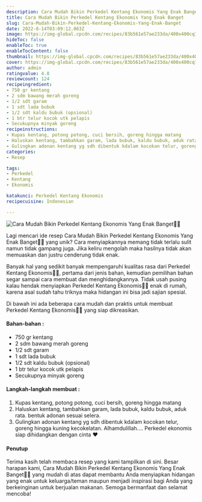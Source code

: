 ```yaml
---
description: Cara Mudah Bikin Perkedel Kentang Ekonomis Yang Enak Banget"
title: Cara Mudah Bikin Perkedel Kentang Ekonomis Yang Enak Banget
slug: Cara-Mudah-Bikin-Perkedel-Kentang-Ekonomis-Yang-Enak-Banget
date: 2022-8-14T03:09:12.063Z
image: https://img-global.cpcdn.com/recipes/83b561e57ae233da/400x400cq70/photo.jpg
hideToc: false
enableToc: true
enableTocContent: false
thumbnail: https://img-global.cpcdn.com/recipes/83b561e57ae233da/400x400cq70/photo.jpg
cover: https://img-global.cpcdn.com/recipes/83b561e57ae233da/400x400cq70/photo.jpg
author: admin
ratingvalue: 4.8
reviewcount: 124
recipeingredient:
- 750 gr kentang
- 2 sdm bawang merah goreng
- 1/2 sdt garam
- 1 sdt lada bubuk
- 1/2 sdt kaldu bubuk (opsional)
- 1 btr telur kocok utk pelapis
- Secukupnya minyak goreng
recipeinstructions:
- Kupas kentang, potong potong, cuci bersih, goreng hingga matang
- Haluskan kentang, tambahkan garam, lada bubuk, kaldu bubuk, aduk rata. bentuk adonan sesuai selera.
- Gulingkan adonan kentang yg sdh dibentuk kdalam kocokan telur, goreng hingga kuning kecokelatan. Alhamdulillah.... Perkedel ekonomis siap dihidangkan dengan cinta ❤️
categories:
- Resep

tags:
- Perkedel
- Kentang
- Ekonomis

katakunci: Perkedel Kentang Ekonomis
recipecuisine: Indonesian

---
```


![Cara Mudah Bikin Perkedel Kentang Ekonomis Yang Enak Banget👩‍🍳](https://img-global.cpcdn.com/recipes/83b561e57ae233da/400x400cq70/photo.jpg)

Lagi mencari ide resep Cara Mudah Bikin Perkedel Kentang Ekonomis Yang Enak Banget👩‍🍳 yang unik? Cara menyiapkannya memang tidak terlalu sulit namun tidak gampang juga. Jika keliru mengolah maka hasilnya tidak akan memuaskan dan justru cenderung tidak enak.

Banyak hal yang sedikit banyak mempengaruhi kualitas rasa dari Perkedel Kentang Ekonomis👩‍🍳, pertama dari jenis bahan, kemudian pemilihan bahan segar sampai cara membuat dan menghidangkannya. Tidak usah pusing kalau hendak menyiapkan Perkedel Kentang Ekonomis👩‍🍳 enak di rumah, karena asal sudah tahu triknya maka hidangan ini bisa jadi sajian spesial.

Di bawah ini ada beberapa cara mudah dan praktis untuk membuat Perkedel Kentang Ekonomis👩‍🍳 yang siap dikreasikan.

<!--inarticleads1-->

#### Bahan-bahan :

- 750 gr kentang
- 2 sdm bawang merah goreng
- 1/2 sdt garam
- 1 sdt lada bubuk
- 1/2 sdt kaldu bubuk (opsional)
- 1 btr telur kocok utk pelapis
- Secukupnya minyak goreng

<!--inarticleads2-->

#### Langkah-langkah membuat :

1. Kupas kentang, potong potong, cuci bersih, goreng hingga matang
1. Haluskan kentang, tambahkan garam, lada bubuk, kaldu bubuk, aduk rata. bentuk adonan sesuai selera.
1. Gulingkan adonan kentang yg sdh dibentuk kdalam kocokan telur, goreng hingga kuning kecokelatan. Alhamdulillah.... Perkedel ekonomis siap dihidangkan dengan cinta ❤️

#### Penutup

Terima kasih telah membaca resep yang kami tampilkan di sini. Besar harapan kami, Cara Mudah Bikin Perkedel Kentang Ekonomis Yang Enak Banget👩‍🍳 yang mudah di atas dapat membantu Anda menyiapkan hidangan yang enak untuk keluarga/teman maupun menjadi inspirasi bagi Anda yang berkeinginan untuk berjualan makanan. Semoga bermanfaat dan selamat mencoba!